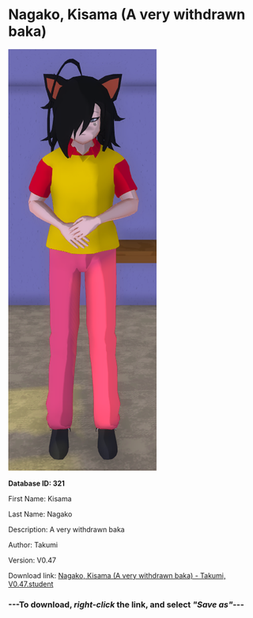 # Nagako, Kisama (A very withdrawn baka)

<img src="https://raw.githubusercontent.com/Arbiter1223/Daigaku-Gurashi-Custom-Students/master/Students/Files/Nagako%2C%20Kisama%20(A%20very%20withdrawn%20baka).png" title="Nagako, Kisama (A very withdrawn baka) - Takumi, V0.47">

**Database ID: 321**

First Name: Kisama

Last Name: Nagako

Description: A very withdrawn baka

Author: Takumi

Version: V0.47

Download link: <a href="https://raw.githubusercontent.com/Arbiter1223/Daigaku-Gurashi-Custom-Students/master/Students/Files/Nagako%2C%20Kisama%20(A%20very%20withdrawn%20baka)%20-%20Takumi%2C%20V0.47.student">Nagako, Kisama (A very withdrawn baka) - Takumi, V0.47.student</a>

### ---**To download, _right-click_ the link, and select _"Save as"_**---

